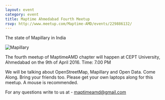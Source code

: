 ```yaml
---
layout: event
category: event
title: Maptime Ahmedabad Fourth Meetup
rsvp: http://www.meetup.com/Maptime-AMD/events/229886132/
---
```


The state of Mapillary in India

![Mapillary](https://dl.dropboxusercontent.com/u/56706458/Mapillary%202.png)

The fourth meetup of MaptimeAMD chapter will happen at CEPT University, Ahmedabad on the 9th of April 2016.
Time: 7.00 PM

We will be talking about OpenStreetMap, Mapillary and Open Data. Come Along. Bring your friends too.
Please get your own laptops along for this meetup. A mouse is recommended.

For any questions write to us at - maptimeamd@gmail.com 


